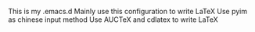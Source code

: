 This is my .emacs.d
Mainly use this configuration to write LaTeX 
Use pyim as chinese input method
Use AUCTeX and cdlatex to write LaTeX
